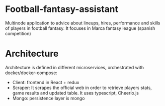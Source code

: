 # Football-fantasy-assistant

Multinode application to advice about lineups, hires, performance and skills of players in football fantasy.
It focuses in Marca fantasy league (spanish competition)

# Architecture

Architecture is defined in different microservices, orchestrated with docker/docker-compose:
- Client: frontend in React + redux
- Scraper: It scrapes the official web in order to retrieve players stats, game results and updated table. It uses typescript, Cheerio.js
- Mongo: persistence layer is mongo